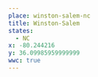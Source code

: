```yaml
---
place: winston-salem-nc
title: Winston-Salem
states:
  - NC
x: -80.244216
y: 36.09985959999999
wwc: true
---
```

